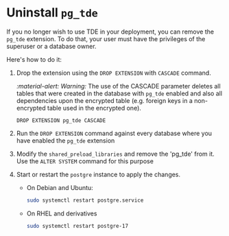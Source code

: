 # Uninstall `pg_tde`

If you no longer wish to use TDE in your deployment, you can remove the `pg_tde` extension. To do that, your user must have the privileges of the superuser or a database owner.

Here's how to do it:

1. Drop the extension using the `DROP EXTENSION` with `CASCADE` command.

   <i warning>:material-alert: Warning:</i> The use of the CASCADE parameter deletes all tables that were created in the database with `pg_tde` enabled and also all dependencies upon the encrypted table (e.g. foreign keys in a non-encrypted table used in the encrypted one).

   ```
   DROP EXTENSION pg_tde CASCADE
   ```

2. Run the `DROP EXTENSION` command against every database where you have enabled the `pg_tde` extension

3. Modify the `shared_preload_libraries` and remove the 'pg_tde' from it. Use the `ALTER SYSTEM` command for this purpose

4. Start or restart the `postgre` instance to apply the changes.

    * On Debian and Ubuntu:    

       ```sh
       sudo systemctl restart postgre.service
       ```
    
    * On RHEL and derivatives

       ```sh
       sudo systemctl restart postgre-17
       ```
